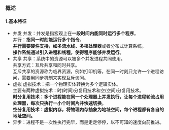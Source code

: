 ### 概述
#### 1.基本特征
* 并发
并发：并发是指宏观上在**一段时间内能同时运行多个程序**。      
并行：**指同一时刻能运行多个指令**。       
**并行需要硬件支持，如多流水线、多核处理器**或者分布式计算系统。    
**操作系统通过引入进程和线程，使得程序能够并发运行**。      
* 共享
共享：系统中的资源可以被多个并发进程共同使用。    
共享方式：互斥共享和同时共享。   
互斥共享的资源称为临界资源，例如打印机等，在同一时刻只允许一个进程访问，需要用同步机制来实现互斥访问。
* 虚拟
虚拟技术：把一个物理实体转换为多个逻辑实体。    
主要有两种虚拟技术：时(时间)分复用技术和空(空间)分复用技术。     
**时分复用技术：多个进程能在同一个处理器上并发执行，让每个进程轮流占用处理器，每次只执行一小个时间片并快速切换**。      
**空分复用技术：虚拟内存，将物理内存抽象为地址空间，每个进程都有各自的地址空间。**
* 异步：进程不是一次性执行完毕，而是走走停停，以不可知的速度向前推进。